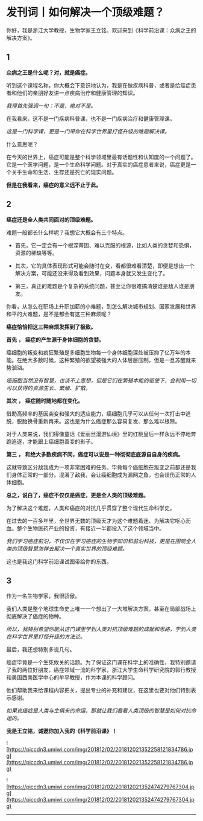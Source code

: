 # 发刊词丨如何解决一个顶级难题？

你好，我是浙江大学教授，生物学家王立铭。欢迎来到《科学前沿课：众病之王的解决方案》。

## 1

 **众病之王是什么呢？对，就是癌症。**

听到这个课程名称，你大概会下意识地认为，我是在做疾病科普，或者是给癌症患者和他们的亲朋好友讲一点疾病治疗和健康管理的知识。

 *我得首先强调一句：不是，绝对不是。*

在我看来，这不是一门疾病科普课，也不是一门疾病治疗和健康管理课。

 *这是一门科学课，更是一门带你在科学世界里打怪升级的难题解决课。*

什么意思呢？

在今天的世界上，癌症可能是整个科学领域里最有话题性和认知度的一个问题了。它是一个医学问题，是一个生命科学问题。对于真实的癌症患者来说，癌症更是一个关乎生命和生活、生存还是死亡的现实问题。

 **但是在我看来，癌症的意义远不止于此。**

## 2

 **癌症还是全人类共同面对的顶级难题。**

难题一般都长什么样呢？我想它大概会有三个特点。

* 首先，它一定会有一个根深蒂固、难以克服的根源，比如人类的贪婪和恐惧，资源的稀缺等等。

* 其次，它的具体表现形式可能会随时在变，看都很难看清楚，即便是想出一个解决方案，可能还没来得及看到效果，问题本身就又发生变化了。

* 第三，真正的难题是个复杂的系统问题，甚至让你很难搞清楚谁是敌人谁是朋友。

你看，从怎么在职场上升职加薪的小难题，到怎么解决城市规划、国家发展和世界和平的大难题，是不是都会有这三种麻烦呢？

 **癌症恰恰把这三种麻烦发挥到了极致。**

 **首先**  **，**  **癌症的产生源于身体细胞的贪婪。**

癌细胞的叛变和疯狂繁殖是多细胞生物每一个身体细胞深处被压抑了亿万年的本能。在绝大多数时候，这种繁殖的欲望被强大的人体层层压制，但是一旦苏醒就来势汹汹。

 *癌细胞当然没有智慧，也谈不上思想，但是它们在繁殖本能的驱使下，会利用一切可以获得的资源生长、繁殖、扩散。*

 **其次**  **，**  **癌症随时随地都在变化。**

借助高频率的基因突变和强大的适应能力，癌细胞几乎可以从任何一次打击中逃脱，脱胎换骨重新再来。这也是为什么癌症那么容易复发、那么难以根除。

对于人类来说，我们得像童话《爱丽丝漫游仙境》里的红桃皇后一样永远不停地奔跑追逐，才能跟上癌细胞善变的影子。

 **第三**  **，**  **和绝大多数疾病不同，癌症可以说是一种彻彻底底源自自身的疾病。**

这就导致区分敌我成为一项非常困难的任务。毕竟每个癌细胞在叛变之前都还是我们身体正常的一部分。混淆了敌我，会让癌细胞成为漏网之鱼，也会误伤正常的人体细胞。

 **总之，说白了，癌症不仅仅是癌症，更是全人类的顶级难题。**

为了解决这个难题，人类和癌症的对抗几乎贯穿了整个现代生命科学史。

在过去的一百多年里，全世界无数的顶级天才为这个难题着迷、为解决它呕心沥血。整个生物医药产业的投资，有接近一半都投入了这个领域当中。

 *我们学习癌症前沿，不仅仅在学习癌症的生物学知识和前沿科技，更是在围观全人类的顶级智慧怎样去解决一个真实世界的顶级难题。*

这也是我这门科学前沿课试图带给你的东西。

## 3

作为一名生物学家，我很骄傲。

我们人类是整个地球生命史上唯一一个想出了一大堆解决方案，甚至在局部战场上彻底解决了癌症的物种。

 *所以，我特别希望你能从这门课里学到人类对抗顶级难题的成就和思路，学到人类在科学世界里打怪升级的方法论。*

最后，我还想特别多说几句。

癌症毕竟是一个生死攸关的话题。为了保证这门课在科学上的准确性，我特别邀请了我的两位好朋友，癌症领域一流的科学家，浙江大学生命科学研究院的郭行教授和美国西南医学中心的牟平教授，作为本课的科学顾问。

他们帮助我来给课程内容把关，提出专业的补充和建议，在这里也要对他们特别表示感谢。

 *如果说癌症是人类与生俱来的命运，那就让我们看看人类顶级的智慧是如何对抗命运的。* 

 **我是王立铭，诚邀你加入我的《科学前沿课》！**

![https://piccdn3.umiwi.com/img/201812/02/201812021352258121834786.jpg](https://piccdn3.umiwi.com/img/201812/02/201812021352258121834786.jpg)

![https://piccdn3.umiwi.com/img/201812/02/201812021352474279767304.jpg](https://piccdn3.umiwi.com/img/201812/02/201812021352474279767304.jpg)

---
